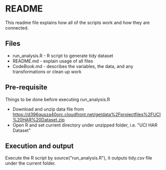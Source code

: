 README
=========

This readme file explains how all of the scripts work and how they are connected.  

Files
----


* run_analysis.R - R script to generate tidy dataset
* README.md - explain usage of all files
* CodeBook.md - describes the variables, the data, and any transformations or clean up work

Pre-requisite
-----------

Things to be done before executing run_analysis.R

* Download and unzip data file from https://d396qusza40orc.cloudfront.net/getdata%2Fprojectfiles%2FUCI%20HAR%20Dataset.zip
* Open R and set current directory under unzipped folder, i.e. "UCI HAR Dataset"

Execution and output
--------------
Execute the R script by source("run_analysis.R"), it outputs tidy.csv file under the current folder.